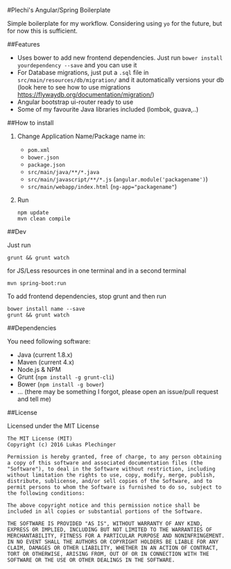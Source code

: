 #Plechi's Angular/Spring Boilerplate

Simple boilerplate for my workflow.
Considering using `yo` for the future, but for now this is sufficient.

##Features

  - Uses bower to add new frontend dependencies. Just run `bower install yourdependency --save` and you can use it
  - For Database migrations, just put a `.sql` file in `src/main/resources/db/migration/` and it automatically versions your db (look here to see how to use migrations https://flywaydb.org/documentation/migration/)
  - Angular bootstrap ui-router ready to use
  - Some of my favourite Java libraries included (lombok, guava,..)

##How to install

  1. Change Application Name/Package name in:
      - `pom.xml`
      - `bower.json`
      - `package.json`
      - `src/main/java/**/*.java`
      - `src/main/javascript/**/*.js` (`angular.module('packagename')`)
      - `src/main/webapp/index.html` (`ng-app="packagename"`)
  2. Run
     
     ```
     npm update
     mvn clean compile
     ```

##Dev

Just run

```
grunt && grunt watch
```

for JS/Less resources in one terminal and in a second terminal

```
mvn spring-boot:run
```

To add frontend dependencies, stop grunt and then run

```
bower install name --save
grunt && grunt watch
```

##Dependencies

You need following software:
  - Java (current 1.8.x)
  - Maven (current 4.x)
  - Node.js & NPM
  - Grunt (`npm install -g grunt-cli`)
  - Bower (`npm install -g bower`)
  - ... (there may be something I forgot, please open an issue/pull request and tell me)

##License

Licensed under the MIT License

```
The MIT License (MIT)
Copyright (c) 2016 Lukas Plechinger

Permission is hereby granted, free of charge, to any person obtaining a copy of this software and associated documentation files (the "Software"), to deal in the Software without restriction, including without limitation the rights to use, copy, modify, merge, publish, distribute, sublicense, and/or sell copies of the Software, and to permit persons to whom the Software is furnished to do so, subject to the following conditions:

The above copyright notice and this permission notice shall be included in all copies or substantial portions of the Software.

THE SOFTWARE IS PROVIDED "AS IS", WITHOUT WARRANTY OF ANY KIND, EXPRESS OR IMPLIED, INCLUDING BUT NOT LIMITED TO THE WARRANTIES OF MERCHANTABILITY, FITNESS FOR A PARTICULAR PURPOSE AND NONINFRINGEMENT. IN NO EVENT SHALL THE AUTHORS OR COPYRIGHT HOLDERS BE LIABLE FOR ANY CLAIM, DAMAGES OR OTHER LIABILITY, WHETHER IN AN ACTION OF CONTRACT, TORT OR OTHERWISE, ARISING FROM, OUT OF OR IN CONNECTION WITH THE SOFTWARE OR THE USE OR OTHER DEALINGS IN THE SOFTWARE.
```
